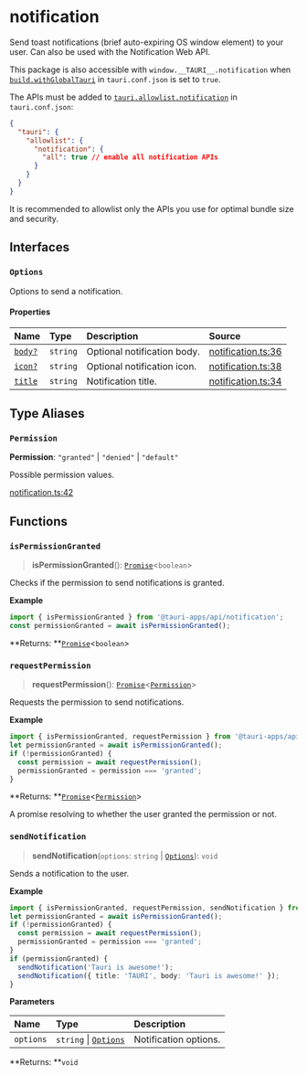 # notification

Send toast notifications (brief auto-expiring OS window element) to your user.
Can also be used with the Notification Web API.

This package is also accessible with `window.__TAURI__.notification` when [`build.withGlobalTauri`](https://tauri.app/v1/api/config/#buildconfig.withglobaltauri) in `tauri.conf.json` is set to `true`.

The APIs must be added to [`tauri.allowlist.notification`](https://tauri.app/v1/api/config/#allowlistconfig.notification) in `tauri.conf.json`:
```json
{
  "tauri": {
    "allowlist": {
      "notification": {
        "all": true // enable all notification APIs
      }
    }
  }
}
```
It is recommended to allowlist only the APIs you use for optimal bundle size and security.

## Interfaces

### `Options`

Options to send a notification.

#### Properties

| Name | Type | Description | Source |
| :------ | :------ | :------ | :------ |
| <div class="anchor-with-padding" id="notification.Options.body"><a href="#notification.Options.body">`body?`</a></div> | `string` | Optional notification body. | [notification.ts:36](https://github.com/tauri-apps/tauri/blob/679abc6/tooling/api/src/notification.ts#L36) |
| <div class="anchor-with-padding" id="notification.Options.icon"><a href="#notification.Options.icon">`icon?`</a></div> | `string` | Optional notification icon. | [notification.ts:38](https://github.com/tauri-apps/tauri/blob/679abc6/tooling/api/src/notification.ts#L38) |
| <div class="anchor-with-padding" id="notification.Options.title"><a href="#notification.Options.title">`title`</a></div> | `string` | Notification title. | [notification.ts:34](https://github.com/tauri-apps/tauri/blob/679abc6/tooling/api/src/notification.ts#L34) |

## Type Aliases

### `Permission`

 **Permission**: `"granted"` \| `"denied"` \| `"default"`

Possible permission values.

[notification.ts:42](https://github.com/tauri-apps/tauri/blob/679abc6/tooling/api/src/notification.ts#L42)

## Functions

### `isPermissionGranted`

> **isPermissionGranted**(): [`Promise`]( https://developer.mozilla.org/en-US/docs/Web/JavaScript/Reference/Global_Objects/Promise )<`boolean`\>

Checks if the permission to send notifications is granted.

**Example**

```typescript
import { isPermissionGranted } from '@tauri-apps/api/notification';
const permissionGranted = await isPermissionGranted();
```

**Returns: **[`Promise`]( https://developer.mozilla.org/en-US/docs/Web/JavaScript/Reference/Global_Objects/Promise )<`boolean`\>

### `requestPermission`

> **requestPermission**(): [`Promise`]( https://developer.mozilla.org/en-US/docs/Web/JavaScript/Reference/Global_Objects/Promise )<[`Permission`](notification.md#permission)\>

Requests the permission to send notifications.

**Example**

```typescript
import { isPermissionGranted, requestPermission } from '@tauri-apps/api/notification';
let permissionGranted = await isPermissionGranted();
if (!permissionGranted) {
  const permission = await requestPermission();
  permissionGranted = permission === 'granted';
}
```

**Returns: **[`Promise`]( https://developer.mozilla.org/en-US/docs/Web/JavaScript/Reference/Global_Objects/Promise )<[`Permission`](notification.md#permission)\>

A promise resolving to whether the user granted the permission or not.

### `sendNotification`

> **sendNotification**(`options`: `string` \| [`Options`](notification.md#options)): `void`

Sends a notification to the user.

**Example**

```typescript
import { isPermissionGranted, requestPermission, sendNotification } from '@tauri-apps/api/notification';
let permissionGranted = await isPermissionGranted();
if (!permissionGranted) {
  const permission = await requestPermission();
  permissionGranted = permission === 'granted';
}
if (permissionGranted) {
  sendNotification('Tauri is awesome!');
  sendNotification({ title: 'TAURI', body: 'Tauri is awesome!' });
}
```

**Parameters**

| Name | Type | Description |
| :------ | :------ | :------ |
| `options` | `string` \| [`Options`](notification.md#options) | Notification options. |

**Returns: **`void`

